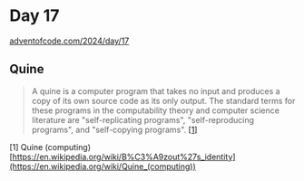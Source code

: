 # Day 17

[adventofcode.com/2024/day/17](https://adventofcode.com/2024/day/17)

## Quine

> A quine is a computer program that takes no input and produces a copy of its own source code as its only output.
> The standard terms for these programs in the computability theory and computer science literature are "self-replicating programs", "self-reproducing programs", and "self-copying programs".
[[1]](#1)



<a id="1">[1]</a> Quine (computing) [https://en.wikipedia.org/wiki/B%C3%A9zout%27s_identity](https://en.wikipedia.org/wiki/Quine_(computing))